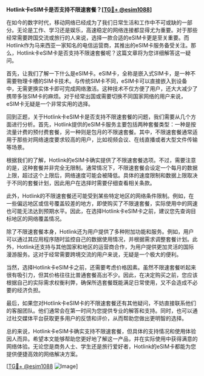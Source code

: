 **Hotlink卡eSIM卡是否支持不限速套餐？[[TG💪+ @esim1088](https://t.me/s/esim1088)]**

在如今的数字时代，移动网络已经成为了我们日常生活和工作中不可或缺的一部分。无论是工作、学习还是娱乐，高速稳定的网络连接都显得尤为重要。对于那些经常需要跨国交流或旅行的人来说，选择一款合适的eSIM卡更是至关重要。而Hotlink作为马来西亚一家知名的电信运营商，其推出的eSIM卡服务备受关注。那么，Hotlink卡eSIM卡是否支持不限速套餐呢？这篇文章将为您详细解答这一疑问。

首先，让我们了解一下什么是eSIM卡。eSIM卡，全称是嵌入式SIM卡，是一种不需要物理卡槽的SIM卡技术。与传统SIM卡不同，eSIM卡可以直接嵌入到设备中，无需更换实体卡即可完成网络激活。这种技术不仅方便了用户，还大大减少了携带多张SIM卡的麻烦。对于经常出国或需要切换不同国家网络的用户来说，eSIM卡无疑是一个非常实用的选择。

回到正题，关于Hotlink卡eSIM卡是否支持不限速套餐的问题，我们需要从几个方面进行分析。首先，Hotlink提供的eSIM卡服务主要包括两种套餐类型：一种是按流量计费的预付费套餐，另一种则是包月的不限速套餐。其中，不限速套餐通常适用于那些对网络速度要求较高的用户，比如视频会议、在线直播或者大型文件传输等场景。

根据我们的了解，Hotlink的eSIM卡确实提供了不限速套餐选项。不过，需要注意的是，这种套餐并非完全无限制。通常情况下，不限速套餐会设定一个每月的数据上限，超过这个上限后，网络速度可能会被降低。具体的速度限制和数据上限取决于不同的套餐计划，因此用户在选择时需要仔细查看相关条款。

此外，Hotlink的不限速套餐还可能受到某些特定地区的网络条件限制。例如，在一些偏远地区或信号覆盖较差的地方，即使购买了不限速套餐，实际使用中的网速也可能无法达到预期水平。因此，在选择Hotlink卡eSIM卡之前，建议您先查询目标地区的网络覆盖情况。

除了不限速套餐本身，Hotlink还为用户提供了多种附加功能和服务。例如，用户可以通过其应用程序随时监控自己的数据使用情况，并根据需求调整套餐计划。此外，Hotlink还支持与其他国家和地区的运营商合作，为用户提供更加灵活的国际漫游服务。这对于经常需要跨境交流的用户来说，无疑是一个极大的便利。

当然，选择Hotlink卡eSIM卡之前，还需要考虑价格因素。虽然不限速套餐听起来很有吸引力，但其价格往往比普通套餐高出不少。因此，在决定购买之前，您应该根据自己的实际需求权衡利弊，确保所选套餐既能满足日常使用，又不会造成不必要的经济负担。

最后，如果您对Hotlink卡eSIM卡的不限速套餐还有其他疑问，不妨直接联系他们的客服团队。他们通常会在第一时间为您提供专业的解答和支持。同时，也可以通过社交媒体平台获取更多用户的反馈和评价，从而帮助您做出更明智的选择。

总的来说，Hotlink卡eSIM卡确实支持不限速套餐，但具体的支持情况和使用体验因人而异。希望本文能够帮助您更好地了解这一产品，并在实际使用中获得满意的网络体验。无论您是商务人士、学生还是旅行爱好者，Hotlink的eSIM卡都能为您提供便捷高效的网络解决方案。

[[TG💪+ @esim1088](https://t.me/s/esim1088) ![Image](https://i.postimg.cc/4NQfJmqS/Snipaste-2025-05-13-00-14-12.png)]